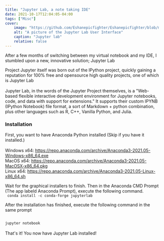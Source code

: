 ```yaml
---
title: "Jupyter Lab, a note taking IDE"
date: 2021-10-17T12:04:05-04:00
tags: ["Misc"]
cover:
    image: "https://github.com/Eshanepicfighter/Eshanepicfighter/blob/main/content/posts/jupyterlab.png?raw=true"
    alt: "A picture of the Jupyter Lab User Interface"
    caption: "Jupyter lab"
    relative: false 
---
```


After a few months of switching between my virtual notebook and my IDE, I stumbled upon a new, innovative solution; Jupyter Lab

Project Jupyter itself was born out of the IPython project, quickly gaining a reputation for 100% free and opensource high quality projects, one of which is Jupyter Lab
<br>
<br>
Jupyter Lab, in the words of the Jupyter Project themselves, is a "Web-based flexible interactive development environment for Jupyter notebooks, code, and data with support for extensions." It supports their custom IPYNB (IPython Notebook) file format, a sort of Markdown + python combination, plus other languages such as R, C++, Vanilla Python, and Julia.

### Installation

First, you want to have Anaconda Python installed (Skip if you have it installed.)
<br>
<br>
Windows x64: https://repo.anaconda.com/archive/Anaconda3-2021.05-Windows-x86_64.exe
<br>
MacOS x64: https://repo.anaconda.com/archive/Anaconda3-2021.05-MacOSX-x86_64.pkg
<br>
Linux x64:
https://repo.anaconda.com/archive/Anaconda3-2021.05-Linux-x86_64.sh
<br>
   
Wait for the graphical installers to finish. Then in the Anaconda CMD Prompt (The app labeld Anaconda Prompt), execute the following command.
<br>
<code>
  conda install -c conda-forge jupyterlab
</code>
   
After the installation has finished, execute the following command in the same prompt

<code>
jupyter notebook
</code>
<br>
That's it! You now have Jupyter Lab installed!
   
